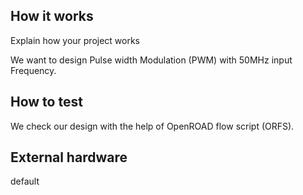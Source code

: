 
<!---

This file is used to generate your project datasheet. Please fill in the information below and delete any unused
sections.

You can also include images in this folder and reference them in the markdown. Each image must be less than
512 kb in size, and the combined size of all images must be less than 1 MB.
-->

## How it works

Explain how your project works

We want to design Pulse width Modulation (PWM) with 50MHz input Frequency.

## How to test

We check our design with the help of OpenROAD flow script (ORFS).

## External hardware

default
